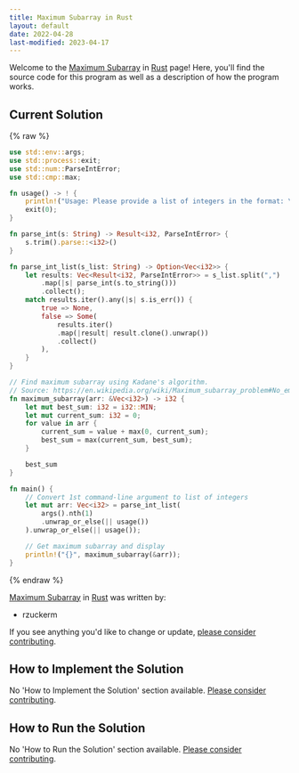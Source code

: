 ```yaml
---
title: Maximum Subarray in Rust
layout: default
date: 2022-04-28
last-modified: 2023-04-17
---
```


Welcome to the [Maximum Subarray](https://sampleprograms.io/projects/maximum-subarray) in [Rust](https://sampleprograms.io/languages/rust) page! Here, you'll find the source code for this program as well as a description of how the program works.

## Current Solution

{% raw %}

```rust
use std::env::args;
use std::process::exit;
use std::num::ParseIntError;
use std::cmp::max;

fn usage() -> ! {
    println!("Usage: Please provide a list of integers in the format: \"1, 2, 3, 4, 5\"");
    exit(0);
}

fn parse_int(s: String) -> Result<i32, ParseIntError> {
    s.trim().parse::<i32>()
}

fn parse_int_list(s_list: String) -> Option<Vec<i32>> {
    let results: Vec<Result<i32, ParseIntError>> = s_list.split(",")
        .map(|s| parse_int(s.to_string()))
        .collect();
    match results.iter().any(|s| s.is_err()) {
        true => None,
        false => Some(
            results.iter()
            .map(|result| result.clone().unwrap())
            .collect()
        ),
    }
}

// Find maximum subarray using Kadane's algorithm.
// Source: https://en.wikipedia.org/wiki/Maximum_subarray_problem#No_empty_subarrays_admitted
fn maximum_subarray(arr: &Vec<i32>) -> i32 {
    let mut best_sum: i32 = i32::MIN;
    let mut current_sum: i32 = 0;
    for value in arr {
        current_sum = value + max(0, current_sum);
        best_sum = max(current_sum, best_sum);
    }

    best_sum
}

fn main() {
    // Convert 1st command-line argument to list of integers
    let mut arr: Vec<i32> = parse_int_list(
        args().nth(1)
        .unwrap_or_else(|| usage())
    ).unwrap_or_else(|| usage());

    // Get maximum subarray and display
    println!("{}", maximum_subarray(&arr));
}
```

{% endraw %}

[Maximum Subarray](https://sampleprograms.io/projects/maximum-subarray) in [Rust](https://sampleprograms.io/languages/rust) was written by:

- rzuckerm

If you see anything you'd like to change or update, [please consider contributing](https://github.com/TheRenegadeCoder/sample-programs).

## How to Implement the Solution

No 'How to Implement the Solution' section available. [Please consider contributing](https://github.com/TheRenegadeCoder/sample-programs-website).

## How to Run the Solution

No 'How to Run the Solution' section available. [Please consider contributing](https://github.com/TheRenegadeCoder/sample-programs-website).